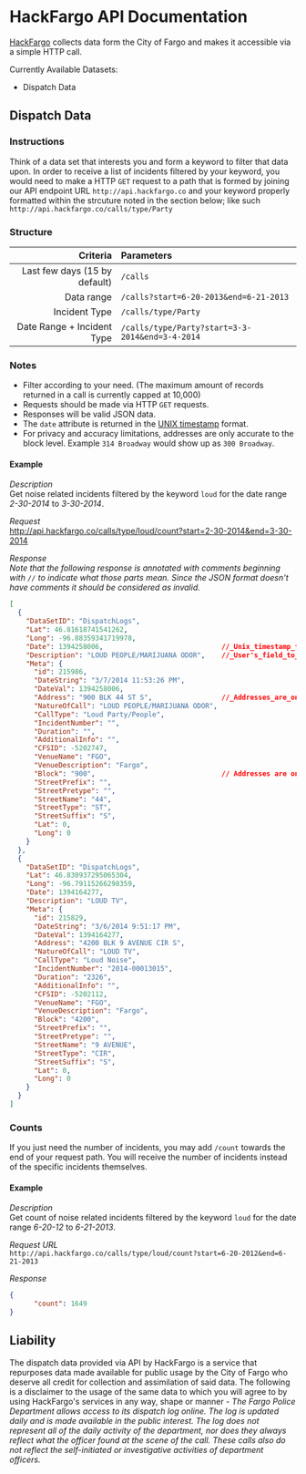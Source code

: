 # HackFargo API Documentation

[HackFargo](http://hackfargo.co) collects data form the City of Fargo and makes it accessible via a simple HTTP call.

Currently Available Datasets:
- Dispatch Data


## Dispatch Data

### Instructions
Think of a data set that interests you and form a keyword to filter that data
upon. In order to receive a list of incidents filtered by your keyword, you
would need to make a HTTP `GET` request to a path that is formed by joining our
API endpoint URL `http://api.hackfargo.co` and your keyword properly formatted
within the strcuture noted in the section below; like such
`http://api.hackfargo.co/calls/type/Party`


### Structure
Criteria                        | Parameters                                     
-------------------------------:|:------------------------------------------------
Last few days (15 by default)   | `/calls`                                       
Data range                      | `/calls?start=6-20-2013&end=6-21-2013`         
Incident Type                   | `/calls/type/Party`                            
Date Range + Incident Type      | `/calls/type/Party?start=3-3-2014&end=3-4-2014`


### Notes
- Filter according to your need. (The maximum amount of records returned in a call is currently capped at 10,000)
- Requests should be made via HTTP `GET` requests.
- Responses will be valid JSON data.
- The `date` attribute is returned in the [UNIX timestamp](http://www.epochconverter.com) format.
- For privacy and accuracy limitations, addresses are only accurate to the block level. Example 
`314 Broadway` would show up as `300 Broadway`.

#### Example
*Description*    
Get noise related incidents filtered by the keyword `loud` for the date
range _2-30-2014_ to _3-30-2014_.


*Request*    
    http://api.hackfargo.co/calls/type/loud/count?start=2-30-2014&end=3-30-2014

*Response*    
_Note that the following response is annotated with comments beginning
with `//` to indicate what those parts mean. Since the JSON format doesn't have
comments it should be considered as invalid._

```JSON
[
  {
    "DataSetID": "DispatchLogs",
    "Lat": 46.81618741541262,
    "Long": -96.88359341719978,
    "Date": 1394258006,                             //_Unix_timestamp_format
    "Description": "LOUD PEOPLE/MARIJUANA ODOR",    //_User's_field_to_filter_against
    "Meta": {
      "id": 215986,
      "DateString": "3/7/2014 11:53:26 PM",
      "DateVal": 1394258006,
      "Address": "900 BLK 44 ST S",                 //_Addresses_are_only_accurate_to_block_level
      "NatureOfCall": "LOUD PEOPLE/MARIJUANA ODOR",
      "CallType": "Loud Party/People",
      "IncidentNumber": "",
      "Duration": "",
      "AdditionalInfo": "",
      "CFSID": -5202747,
      "VenueName": "FGO",
      "VenueDescription": "Fargo",
      "Block": "900",                               // Addresses are only accurate to block level
      "StreetPrefix": "",
      "StreetPretype": "",
      "StreetName": "44",
      "StreetType": "ST",
      "StreetSuffix": "S",
      "Lat": 0,
      "Long": 0
    }
  },
  {
    "DataSetID": "DispatchLogs",
    "Lat": 46.830937295065304,
    "Long": -96.79115266298359,
    "Date": 1394164277,
    "Description": "LOUD TV",
    "Meta": {
      "id": 215829,
      "DateString": "3/6/2014 9:51:17 PM",
      "DateVal": 1394164277,
      "Address": "4200 BLK 9 AVENUE CIR S",
      "NatureOfCall": "LOUD TV",
      "CallType": "Loud Noise",
      "IncidentNumber": "2014-00013015",
      "Duration": "2326",
      "AdditionalInfo": "",
      "CFSID": -5202112,
      "VenueName": "FGO",
      "VenueDescription": "Fargo",
      "Block": "4200",
      "StreetPrefix": "",
      "StreetPretype": "",
      "StreetName": "9 AVENUE",
      "StreetType": "CIR",
      "StreetSuffix": "S",
      "Lat": 0,
      "Long": 0
    }
  }
]
```


### Counts
If you just need the number of incidents, you may add `/count` towards the end
of your request path. You will receive the number of incidents instead of the
specific incidents themselves. 

#### Example
*Description*    
Get count of noise related incidents filtered by the keyword `loud` for
the date range _6-20-12_ to _6-21-2013_.

*Request URL*    
    `http://api.hackfargo.co/calls/type/loud/count?start=6-20-2012&end=6-21-2013`

*Response*    
```JSON
{
      "count": 1649
}
```


## Liability
The dispatch data provided via API by HackFargo is a service that repurposes
data made available for public usage by the City of Fargo who deserve all
credit for collection and assimilation of said data. The following is a
disclaimer to the usage of the same data to which you will agree to by using
HackFargo's services in any way, shape or manner - _The Fargo Police Department
allows access to its dispatch log online. The log is updated daily and is made
available in the public interest. The log does not represent all of the daily
activity of the department, nor does they always reflect what the officer found
at the scene of the call. These calls also do not reflect the self-initiated or
investigative activities of department officers._
